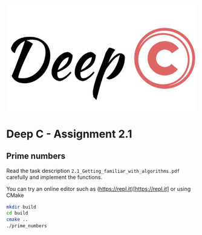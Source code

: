 ![](assets/logo_text.jpg) 

# Deep C - Assignment 2.1

## Prime numbers

Read the task description `2.1_Getting_familiar_with_algorithms.pdf` carefully and implement the functions.

You can try an online editor such as (https://repl.it)[https://repl.it] or using CMake

```sh
mkdir build
cd build
cmake ..
./prime_numbers
```